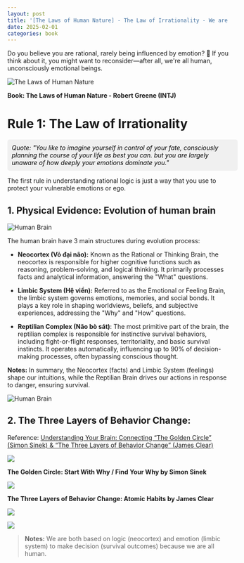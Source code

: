 ```yaml
---
layout: post
title: '[The Laws of Human Nature] - The Law of Irrationality - We are all irrational human 🤔'
date: 2025-02-01
categories: book
---
```


Do you believe you are rational, rarely being influenced by emotion? 🤔 If you think about it, you might want to reconsider—after all, we're all human, unconsciously emotional beings.

<style>
    .quote-box {
      background-color: #f0f0f0;
      color: black;
      padding: 10px;
      border-radius: 5px;
      font-style: italic;
      width: 100%;
      margin: 10px auto;
    }

    @media (max-width: 768px) {
        .quote-box {
            width: 95%;
            font-size: 1rem;
        }
    }
</style>

![The Laws of Human Nature ](https://m.media-amazon.com/images/I/61UPuQRgNKL._SY522_.jpg)

**Book: The Laws of Human Nature - Robert Greene (INTJ)**

# Rule 1: The Law of Irrationality

<div class="quote-box">
   Quote: "You like to imagine yourself in control of your fate, consciously planning the course of your life as best you can. but you are largely unaware of how deeply your emotions dominate you."
</div>

The first rule in understanding rational logic is just a way that you use to protect your vulnerable emotions or ego.

## 1. Physical Evidence: Evolution of human brain

![Human Brain](https://miro.medium.com/v2/resize:fit:918/0*xPUfiJHYQCH-EjSZ)

The human brain have 3 main structures during evolution process:

- **Neocortex (Vỏ đại não):** Known as the Rational or Thinking Brain, the neocortex is responsible for higher cognitive functions such as reasoning, problem-solving, and logical thinking. It primarily processes facts and analytical information, answering the "What" questions.

- **Limbic System (Hệ viền):** Referred to as the Emotional or Feeling Brain, the limbic system governs emotions, memories, and social bonds. It plays a key role in shaping worldviews, beliefs, and subjective experiences, addressing the "Why" and "How" questions.

- **Reptilian Complex (Não bò sát)**: The most primitive part of the brain, the reptilian complex is responsible for instinctive survival behaviors, including fight-or-flight responses, territoriality, and basic survival instincts. It operates automatically, influencing up to 90% of decision-making processes, often bypassing conscious thought.

**Notes:** In summary, the Neocortex (facts) and Limbic System (feelings) shape our intuitions, while the Reptilian Brain drives our actions in response to danger, ensuring survival.

![Human Brain](https://incident-prevention.com/wp-content/uploads/2024/02/Neo-Limbic-Image-e1708614756354.jpg)

## 2. The Three Layers of Behavior Change:

Reference: [Understanding Your Brain: Connecting “The Golden Circle” (Simon Sinek) & “The Three Layers of Behavior Change” (James Clear)](https://medium.com/@slowwco/understanding-your-brain-connecting-the-golden-circle-simon-sinek-the-three-layers-of-8750e7478df5)

![](https://miro.medium.com/v2/resize:fit:1400/format:webp/0*ky1hc2Z0rwtHCBfR.jpg)

**The Golden Circle: Start With Why / Find Your Why by Simon Sinek**

![](https://miro.medium.com/v2/resize:fit:1400/format:webp/0*ASWjIimLG5vxN4ao.jpg)

**The Three Layers of Behavior Change: Atomic Habits by James Clear**

![](https://miro.medium.com/v2/resize:fit:1400/format:webp/0*XK3-NBjDZJbGfTUk.jpg)

![](https://miro.medium.com/v2/resize:fit:1400/format:webp/0*ibbBCWg3KrAvC-rj.jpg)

> **Notes:** We are both based on logic (neocortex) and emotion (limbic system) to make decision (survival outcomes) because we are all human.
